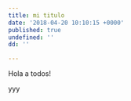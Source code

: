 ```yaml
---
title: mi titulo
date: '2018-04-20 10:10:15 +0000'
published: true
undefined: ''
dd: ''

---
```

Hola a todos!
<amp-img src="_posts/Cta3a_OXgAEOroQ.jpg" alt="Welcome" height="400" width="800"></amp-img>

yyy